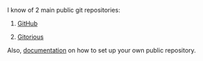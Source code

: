 <div id="wikitext">

I know of 2 main public git repositories:

<div class="vspace">

</div>

1.  [GitHub](http://github.com)
    <div class="vspace">

    </div>

2.  [Gitorious](http://gitorious.org)

Also,
[documentation](http://book.git-scm.com/4_setting_up_a_public_repository.html)
on how to set up your own public repository.

<div class="vspace">

</div>

</div>
